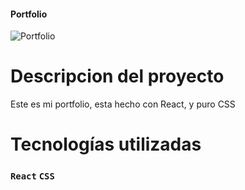 #### Portfolio
![Portfolio ](https://firebasestorage.googleapis.com/v0/b/react-eccomerce-979a7.appspot.com/o/Categorias%2Fcv0.jpg?alt=media&token=4a6c6f82-75ae-4e9c-a8ce-4c2e23a6064f)

# Descripcion del proyecto
Este es mi portfolio, esta hecho con React, y puro CSS

# Tecnologías utilizadas

### `React` `CSS`
